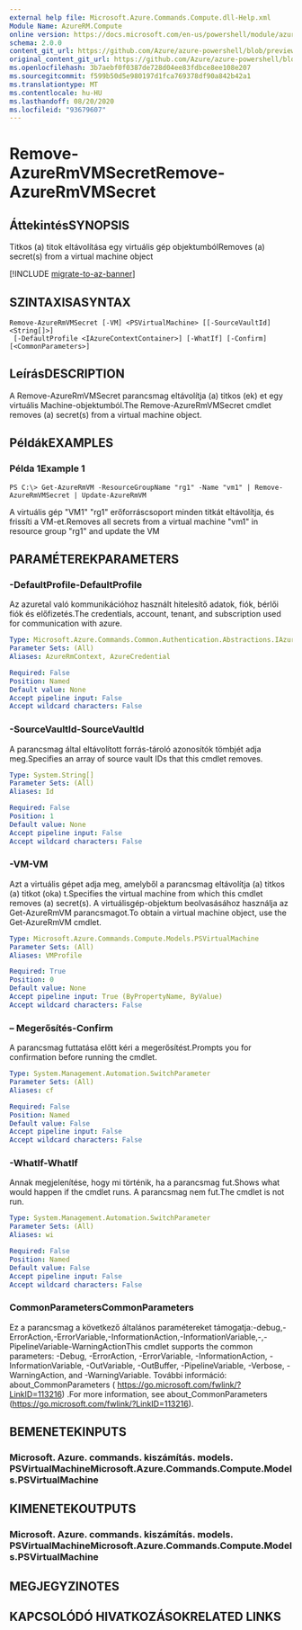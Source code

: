 ```yaml
---
external help file: Microsoft.Azure.Commands.Compute.dll-Help.xml
Module Name: AzureRM.Compute
online version: https://docs.microsoft.com/en-us/powershell/module/azurerm.compute/remove-azurermvmsecret
schema: 2.0.0
content_git_url: https://github.com/Azure/azure-powershell/blob/preview/src/ResourceManager/Compute/Commands.Compute/help/Remove-AzureRmVMSecret.md
original_content_git_url: https://github.com/Azure/azure-powershell/blob/preview/src/ResourceManager/Compute/Commands.Compute/help/Remove-AzureRmVMSecret.md
ms.openlocfilehash: 3b7aebf0f0387de728d04ee83fdbce8ee108e207
ms.sourcegitcommit: f599b50d5e980197d1fca769378df90a842b42a1
ms.translationtype: MT
ms.contentlocale: hu-HU
ms.lasthandoff: 08/20/2020
ms.locfileid: "93679607"
---
```

# <span data-ttu-id="6a5d7-101">Remove-AzureRmVMSecret</span><span class="sxs-lookup"><span data-stu-id="6a5d7-101">Remove-AzureRmVMSecret</span></span>

## <span data-ttu-id="6a5d7-102">Áttekintés</span><span class="sxs-lookup"><span data-stu-id="6a5d7-102">SYNOPSIS</span></span>
<span data-ttu-id="6a5d7-103">Titkos (a) titok eltávolítása egy virtuális gép objektumból</span><span class="sxs-lookup"><span data-stu-id="6a5d7-103">Removes (a) secret(s) from a virtual machine object</span></span>

[!INCLUDE [migrate-to-az-banner](../../includes/migrate-to-az-banner.md)]

## <span data-ttu-id="6a5d7-104">SZINTAXISA</span><span class="sxs-lookup"><span data-stu-id="6a5d7-104">SYNTAX</span></span>

```
Remove-AzureRmVMSecret [-VM] <PSVirtualMachine> [[-SourceVaultId] <String[]>]
 [-DefaultProfile <IAzureContextContainer>] [-WhatIf] [-Confirm] [<CommonParameters>]
```

## <span data-ttu-id="6a5d7-105">Leírás</span><span class="sxs-lookup"><span data-stu-id="6a5d7-105">DESCRIPTION</span></span>
<span data-ttu-id="6a5d7-106">A Remove-AzureRmVMSecret parancsmag eltávolítja (a) titkos (ek) et egy virtuális Machine-objektumból.</span><span class="sxs-lookup"><span data-stu-id="6a5d7-106">The Remove-AzureRmVMSecret cmdlet removes (a) secret(s) from a virtual machine object.</span></span>

## <span data-ttu-id="6a5d7-107">Példák</span><span class="sxs-lookup"><span data-stu-id="6a5d7-107">EXAMPLES</span></span>

### <span data-ttu-id="6a5d7-108">Példa 1</span><span class="sxs-lookup"><span data-stu-id="6a5d7-108">Example 1</span></span>
```
PS C:\> Get-AzureRmVM -ResourceGroupName "rg1" -Name "vm1" | Remove-AzureRmVMSecret | Update-AzureRmVM
```

<span data-ttu-id="6a5d7-109">A virtuális gép "VM1" "rg1" erőforráscsoport minden titkát eltávolítja, és frissíti a VM-et.</span><span class="sxs-lookup"><span data-stu-id="6a5d7-109">Removes all secrets from a virtual machine "vm1" in resource group "rg1" and update the VM</span></span>

## <span data-ttu-id="6a5d7-110">PARAMÉTEREK</span><span class="sxs-lookup"><span data-stu-id="6a5d7-110">PARAMETERS</span></span>

### <span data-ttu-id="6a5d7-111">-DefaultProfile</span><span class="sxs-lookup"><span data-stu-id="6a5d7-111">-DefaultProfile</span></span>
<span data-ttu-id="6a5d7-112">Az azuretal való kommunikációhoz használt hitelesítő adatok, fiók, bérlői fiók és előfizetés.</span><span class="sxs-lookup"><span data-stu-id="6a5d7-112">The credentials, account, tenant, and subscription used for communication with azure.</span></span>

```yaml
Type: Microsoft.Azure.Commands.Common.Authentication.Abstractions.IAzureContextContainer
Parameter Sets: (All)
Aliases: AzureRmContext, AzureCredential

Required: False
Position: Named
Default value: None
Accept pipeline input: False
Accept wildcard characters: False
```

### <span data-ttu-id="6a5d7-113">-SourceVaultId</span><span class="sxs-lookup"><span data-stu-id="6a5d7-113">-SourceVaultId</span></span>
<span data-ttu-id="6a5d7-114">A parancsmag által eltávolított forrás-tároló azonosítók tömbjét adja meg.</span><span class="sxs-lookup"><span data-stu-id="6a5d7-114">Specifies an array of source vault IDs that this cmdlet removes.</span></span>

```yaml
Type: System.String[]
Parameter Sets: (All)
Aliases: Id

Required: False
Position: 1
Default value: None
Accept pipeline input: False
Accept wildcard characters: False
```

### <span data-ttu-id="6a5d7-115">-VM</span><span class="sxs-lookup"><span data-stu-id="6a5d7-115">-VM</span></span>
<span data-ttu-id="6a5d7-116">Azt a virtuális gépet adja meg, amelyből a parancsmag eltávolítja (a) titkos (a) titkot (oka) t.</span><span class="sxs-lookup"><span data-stu-id="6a5d7-116">Specifies the virtual machine from which this cmdlet removes (a) secret(s).</span></span>
<span data-ttu-id="6a5d7-117">A virtuálisgép-objektum beolvasásához használja az Get-AzureRmVM parancsmagot.</span><span class="sxs-lookup"><span data-stu-id="6a5d7-117">To obtain a virtual machine object, use the Get-AzureRmVM cmdlet.</span></span>

```yaml
Type: Microsoft.Azure.Commands.Compute.Models.PSVirtualMachine
Parameter Sets: (All)
Aliases: VMProfile

Required: True
Position: 0
Default value: None
Accept pipeline input: True (ByPropertyName, ByValue)
Accept wildcard characters: False
```

### <span data-ttu-id="6a5d7-118">– Megerősítés</span><span class="sxs-lookup"><span data-stu-id="6a5d7-118">-Confirm</span></span>
<span data-ttu-id="6a5d7-119">A parancsmag futtatása előtt kéri a megerősítést.</span><span class="sxs-lookup"><span data-stu-id="6a5d7-119">Prompts you for confirmation before running the cmdlet.</span></span>

```yaml
Type: System.Management.Automation.SwitchParameter
Parameter Sets: (All)
Aliases: cf

Required: False
Position: Named
Default value: False
Accept pipeline input: False
Accept wildcard characters: False
```

### <span data-ttu-id="6a5d7-120">-WhatIf</span><span class="sxs-lookup"><span data-stu-id="6a5d7-120">-WhatIf</span></span>
<span data-ttu-id="6a5d7-121">Annak megjelenítése, hogy mi történik, ha a parancsmag fut.</span><span class="sxs-lookup"><span data-stu-id="6a5d7-121">Shows what would happen if the cmdlet runs.</span></span>
<span data-ttu-id="6a5d7-122">A parancsmag nem fut.</span><span class="sxs-lookup"><span data-stu-id="6a5d7-122">The cmdlet is not run.</span></span>

```yaml
Type: System.Management.Automation.SwitchParameter
Parameter Sets: (All)
Aliases: wi

Required: False
Position: Named
Default value: False
Accept pipeline input: False
Accept wildcard characters: False
```

### <span data-ttu-id="6a5d7-123">CommonParameters</span><span class="sxs-lookup"><span data-stu-id="6a5d7-123">CommonParameters</span></span>
<span data-ttu-id="6a5d7-124">Ez a parancsmag a következő általános paramétereket támogatja:-debug,-ErrorAction,-ErrorVariable,-InformationAction,-InformationVariable,-,-PipelineVariable-WarningAction</span><span class="sxs-lookup"><span data-stu-id="6a5d7-124">This cmdlet supports the common parameters: -Debug, -ErrorAction, -ErrorVariable, -InformationAction, -InformationVariable, -OutVariable, -OutBuffer, -PipelineVariable, -Verbose, -WarningAction, and -WarningVariable.</span></span> <span data-ttu-id="6a5d7-125">További információ: about_CommonParameters ( https://go.microsoft.com/fwlink/?LinkID=113216) .</span><span class="sxs-lookup"><span data-stu-id="6a5d7-125">For more information, see about_CommonParameters (https://go.microsoft.com/fwlink/?LinkID=113216).</span></span>

## <span data-ttu-id="6a5d7-126">BEMENETEK</span><span class="sxs-lookup"><span data-stu-id="6a5d7-126">INPUTS</span></span>

### <span data-ttu-id="6a5d7-127">Microsoft. Azure. commands. kiszámítás. models. PSVirtualMachine</span><span class="sxs-lookup"><span data-stu-id="6a5d7-127">Microsoft.Azure.Commands.Compute.Models.PSVirtualMachine</span></span>

## <span data-ttu-id="6a5d7-128">KIMENETEK</span><span class="sxs-lookup"><span data-stu-id="6a5d7-128">OUTPUTS</span></span>

### <span data-ttu-id="6a5d7-129">Microsoft. Azure. commands. kiszámítás. models. PSVirtualMachine</span><span class="sxs-lookup"><span data-stu-id="6a5d7-129">Microsoft.Azure.Commands.Compute.Models.PSVirtualMachine</span></span>

## <span data-ttu-id="6a5d7-130">MEGJEGYZI</span><span class="sxs-lookup"><span data-stu-id="6a5d7-130">NOTES</span></span>

## <span data-ttu-id="6a5d7-131">KAPCSOLÓDÓ HIVATKOZÁSOK</span><span class="sxs-lookup"><span data-stu-id="6a5d7-131">RELATED LINKS</span></span>

